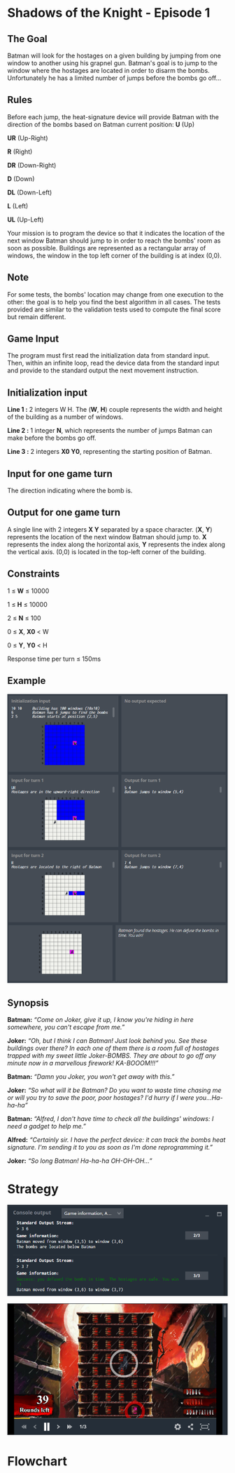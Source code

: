 # Shadows of the Knight - Episode 1
## The Goal
Batman will look for the hostages on a given building by jumping from one window to another using his grapnel gun. Batman's goal is to jump to the window where the hostages are located in order to disarm the bombs. Unfortunately he has a limited number of jumps before the bombs go off...
## 	Rules
Before each jump, the heat-signature device will provide Batman with the direction of the bombs based on Batman current position:
**U** (Up)

**UR** (Up-Right)

**R** (Right)

**DR** (Down-Right)

**D** (Down)

**DL** (Down-Left)

**L** (Left)

**UL** (Up-Left)

Your mission is to program the device so that it indicates the location of the next window Batman should jump to in order to reach the bombs' room as soon as possible.
Buildings are represented as a rectangular array of windows, the window in the top left corner of the building is at index (0,0).

## 	Note
For some tests, the bombs' location may change from one execution to the other: the goal is to help you find the best algorithm in all cases.
The tests provided are similar to the validation tests used to compute the final score but remain different.

## 	Game Input
The program must first read the initialization data from standard input. Then, within an infinite loop, read the device data from the standard input and provide to the standard output the next movement instruction.

## Initialization input
**Line 1 :** 2 integers W H. The (**W**, **H**) couple represents the width and height of the building as a number of windows.

**Line 2 :** 1 integer **N**, which represents the number of jumps Batman can make before the bombs go off.

**Line 3 :** 2 integers **X0 Y0**, representing the starting position of Batman.

## Input for one game turn
The direction indicating where the bomb is.

## Output for one game turn
A single line with 2 integers **X Y** separated by a space character. (**X**, **Y**) represents the location of the next window Batman should jump to. **X** represents the index along the horizontal axis, **Y** represents the index along the vertical axis. (0,0) is located in the top-left corner of the building.

## Constraints
1 ≤ **W** ≤ 10000

1 ≤ **H** ≤ 10000

2 ≤ **N** ≤ 100

0 ≤ **X**, **X0** < W

0 ≤ **Y**, **Y0** < H

Response time per turn ≤ 150ms

## Example
![](shadows_of_the_knight_ex.png)

## Synopsis
**Batman:** *“Come on Joker, give it up, I know you're hiding in here somewhere, you can't escape from me.”*

**Joker:** *“Oh, but I think I can Batman! Just look behind you. See these buildings over there? In each one of them there is a room full of hostages trapped with my sweet little Joker-BOMBS. They are about to go off any minute now in a marvellous firework! KA-BOOOM!!!”*

**Batman:** *“Damn you Joker, you won't get away with this.”*

**Joker:** *“So what will it be Batman? Do you want to waste time chasing me or will you try to save the poor, poor hostages? I'd hurry if I were you...Ha-ha-ha”*

**Batman:** *“Alfred, I don't have time to check all the buildings' windows: I need a gadget to help me.”*

**Alfred:** *“Certainly sir. I have the perfect device: it can track the bombs heat signature. I'm sending it to you as soon as I'm done reprogramming it.”*

**Joker:** *“So long Batman! Ha-ha-ha OH-OH-OH...”*

# Strategy

![](shadows_of_the_knight_e1_co.png)

![](shadows_of_the_knight_e1.png)

# Flowchart
